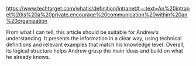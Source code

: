 https://www.techtarget.com/whatis/definition/intranet#:~:text=An%20intranet%20is%20a%20private,encourage%20communication%20within%20an%20organization

From what I can tell, this article should be suitable for Andrew’s understanding. It presents the information in a clear way, using technical definitions and relevant examples that match his knowledge level. Overall, its logical structure helps Andrew grasp the main ideas and build on what he already knows.
